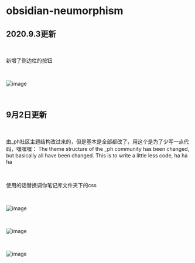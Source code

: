 # obsidian-neumorphism
## 2020.9.3更新

<br>

新增了侧边栏的按钮

<br>

![image](https://github.com/chfilyz/obsidian-neumorphism/blob/master/%E6%89%B9%E6%B3%A8%202020-09-03%20214951.png)

<br>

## 9月2日更新

<br>

由_ph社区主题结构改过来的，但是基本是全部都改了，用这个是为了少写一点代码，嘿嘿嘿：
The theme structure of the _ph community has been changed, but basically all have been changed. This is to write a little less code, ha ha ha

<br>

使用的话替换调你笔记库文件夹下的css

<br>

![image](https://github.com/chfilyz/obsidian-neumorphism/blob/master/preview%20(1).png)

<br>

![image](https://github.com/chfilyz/obsidian-neumorphism/blob/master/preview%20(2).png)

<br>

![image](https://github.com/chfilyz/obsidian-neumorphism/blob/master/preview%20(3).png)

